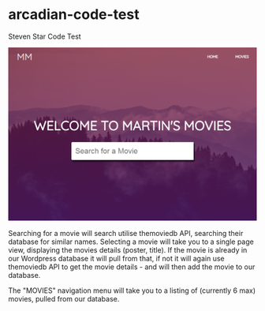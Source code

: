 # arcadian-code-test
Steven Star Code Test

![Screenshot](https://github.com/stevenpstar/arcadian-code-test/blob/master/wp-code-test/Screenshot.png?raw=true "Screenshot" )

Searching for a movie will search utilise themoviedb API, searching their database for similar names. Selecting a movie will take you to a single page view, displaying the movies details (poster, title). If the movie is already in our Wordpress database it will pull from that, if not it will again use themoviedb API to get the movie details - and will then add the movie to our database.

The "MOVIES" navigation menu will take you to a listing of (currently 6 max) movies, pulled from our database.
